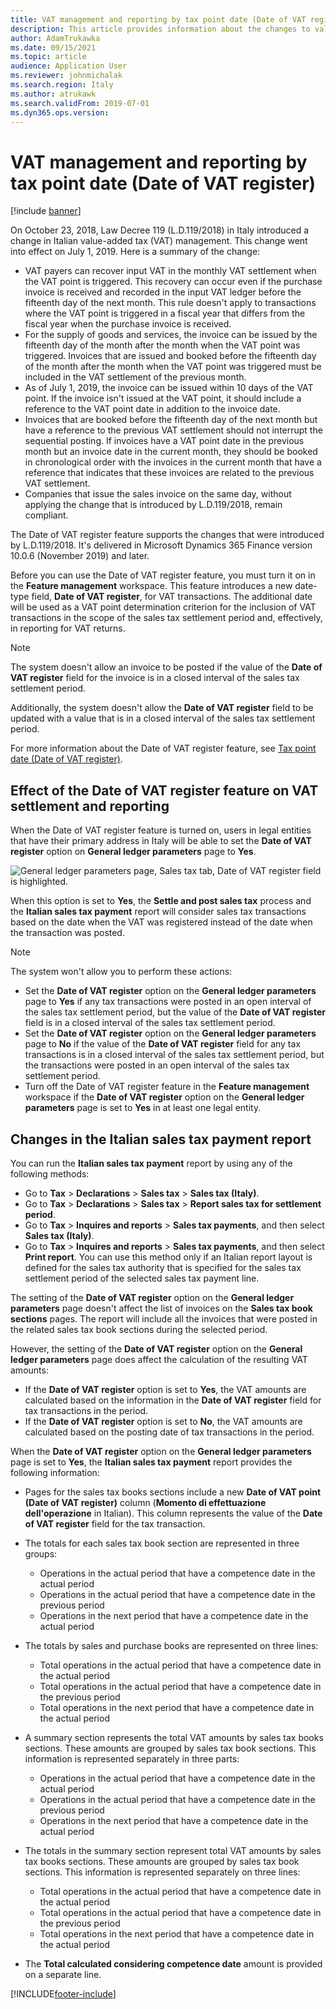 ```yaml
---
title: VAT management and reporting by tax point date (Date of VAT register)
description: This article provides information about the changes to value-added tax (VAT) management in Italy.
author: AdamTrukawka
ms.date: 09/15/2021
ms.topic: article
audience: Application User
ms.reviewer: johnmichalak
ms.search.region: Italy
ms.author: atrukawk
ms.search.validFrom: 2019-07-01
ms.dyn365.ops.version: 
---
```


# VAT management and reporting by tax point date (Date of VAT register)

[!include [banner](../../includes/banner.md)]

On October 23, 2018, Law Decree 119 (L.D.119/2018) in Italy introduced a change in Italian value-added tax (VAT) management. This change went into effect on July 1, 2019. Here is a summary of the change:

- VAT payers can recover input VAT in the monthly VAT settlement when the VAT point is triggered. This recovery can occur even if the purchase invoice is received and recorded in the input VAT ledger before the fifteenth day of the next month. This rule doesn't apply to transactions where the VAT point is triggered in a fiscal year that differs from the fiscal year when the purchase invoice is received.
- For the supply of goods and services, the invoice can be issued by the fifteenth day of the month after the month when the VAT point was triggered. Invoices that are issued and booked before the fifteenth day of the month after the month when the VAT point was triggered must be included in the VAT settlement of the previous month.
- As of July 1, 2019, the invoice can be issued within 10 days of the VAT point. If the invoice isn't issued at the VAT point, it should include a reference to the VAT point date in addition to the invoice date.
- Invoices that are booked before the fifteenth day of the next month but have a reference to the previous VAT settlement should not interrupt the sequential posting. If invoices have a VAT point date in the previous month but an invoice date in the current month, they should be booked in chronological order with the invoices in the current month that have a reference that indicates that these invoices are related to the previous VAT settlement.
- Companies that issue the sales invoice on the same day, without applying the change that is introduced by L.D.119/2018, remain compliant.

The Date of VAT register feature supports the changes that were introduced by L.D.119/2018. It's delivered in Microsoft Dynamics 365 Finance version 10.0.6 (November 2019) and later.

Before you can use the Date of VAT register feature, you must turn it on in the **Feature management** workspace. This feature introduces a new date-type field, **Date of VAT register**, for VAT transactions. The additional date will be used as a VAT point determination criterion for the inclusion of VAT transactions in the scope of the sales tax settlement period and, effectively, in reporting for VAT returns.

> [!NOTE]
> The system doesn't allow an invoice to be posted if the value of the **Date of VAT register** field for the invoice is in a closed interval of the sales tax settlement period.
>
> Additionally, the system doesn't allow the **Date of VAT register** field to be updated with a value that is in a closed interval of the sales tax settlement period.

For more information about the Date of VAT register feature, see [Tax point date (Date of VAT register)](../united-kingdom/emea-tax-point-date.md).

## Effect of the Date of VAT register feature on VAT settlement and reporting

When the Date of VAT register feature is turned on, users in legal entities that have their primary address in Italy will be able to set the **Date of VAT register** option on **General ledger parameters** page to **Yes**.

![General ledger parameters page, Sales tax tab, Date of VAT register field is highlighted.](../media/date-of-vat-gl-parameter.png)

When this option is set to **Yes**, the **Settle and post sales tax** process and the **Italian sales tax payment** report will consider sales tax transactions based on the date when the VAT was registered instead of the date when the transaction was posted.

> [!NOTE]
> The system won't allow you to perform these actions: 
> 
> - Set the **Date of VAT register** option on the **General ledger parameters** page to **Yes** if any tax transactions were posted in an open interval of the sales tax settlement period, but the value of the **Date of VAT register** field is in a closed interval of the sales tax settlement period.
> - Set the **Date of VAT register** option on the **General ledger parameters** page to **No** if the value of the **Date of VAT register** field for any tax transactions is in a closed interval of the sales tax settlement period, but the transactions were posted in an open interval of the sales tax settlement period.
> - Turn off the Date of VAT register feature in the **Feature management** workspace if the **Date of VAT register** option on the **General ledger parameters** page is set to **Yes** in at least one legal entity.

## Changes in the Italian sales tax payment report

You can run the **Italian sales tax payment** report by using any of the following methods:

- Go to **Tax** \> **Declarations** \> **Sales tax** \> **Sales tax (Italy)**.
- Go to **Tax** \> **Declarations** \> **Sales tax** \> **Report sales tax for settlement period**.
- Go to **Tax** \> **Inquires and reports** \> **Sales tax payments**, and then select **Sales tax (Italy)**.
- Go to **Tax** \> **Inquires and reports** \> **Sales tax payments**, and then select **Print report**. You can use this method only if an Italian report layout is defined for the sales tax authority that is specified for the sales tax settlement period of the selected sales tax payment line.

The setting of the **Date of VAT register** option on the **General ledger parameters** page doesn't affect the list of invoices on the **Sales tax book sections** pages. The report will include all the invoices that were posted in the related sales tax book sections during the selected period.

However, the setting of the **Date of VAT register** option on the **General ledger parameters** page does affect the calculation of the resulting VAT amounts:

- If the **Date of VAT register** option is set to **Yes**, the VAT amounts are calculated based on the information in the **Date of VAT register** field for tax transactions in the period.
- If the **Date of VAT register** option is set to **No**, the VAT amounts are calculated based on the posting date of tax transactions in the period.

When the **Date of VAT register** option on the **General ledger parameters** page is set to **Yes**, the **Italian sales tax payment** report provides the following information:

- Pages for the sales tax books sections include a new **Date of VAT point (Date of VAT register)** column (**Momento di effettuazione dell'operazione** in Italian). This column represents the value of the **Date of VAT register** field for the tax transaction.
- The totals for each sales tax book section are represented in three groups:

    - Operations in the actual period that have a competence date in the actual period
    - Operations in the actual period that have a competence date in the previous period
    - Operations in the next period that have a competence date in the actual period

- The totals by sales and purchase books are represented on three lines: 

    - Total operations in the actual period that have a competence date in the actual period
    - Total operations in the actual period that have a competence date in the previous period
    - Total operations in the next period that have a competence date in the actual period

- A summary section represents the total VAT amounts by sales tax books sections. These amounts are grouped by sales tax book sections. This information is represented separately in three parts:

    - Operations in the actual period that have a competence date in the actual period
    - Operations in the actual period that have a competence date in the previous period
    - Operations in the next period that have a competence date in the actual period

- The totals in the summary section represent total VAT amounts by sales tax books sections. These amounts are grouped by sales tax book sections. This information is represented separately on three lines:

    - Total operations in the actual period that have a competence date in the actual period
    - Total operations in the actual period that have a competence date in the previous period
    - Total operations in the next period that have a competence date in the actual period

- The **Total calculated considering competence date** amount is provided on a separate line.


[!INCLUDE[footer-include](../../../includes/footer-banner.md)]

